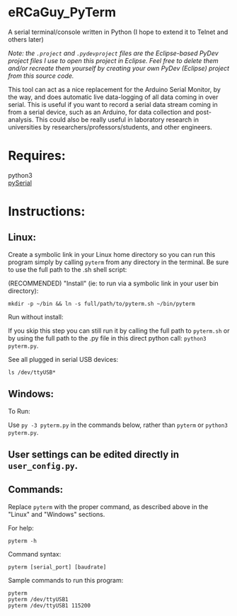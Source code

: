 # eRCaGuy_PyTerm
A serial terminal/console written in Python (I hope to extend it to Telnet and others later)

*Note: the `.project` and `.pydevproject` files are the Eclipse-based PyDev project files I use to open this project in Eclipse. Feel free to delete them and/or recreate them yourself by creating your own PyDev (Eclipse) project from this source code.*

This tool can act as a nice replacement for the Arduino Serial Monitor, by the way, and does automatic live data-logging of all data coming in over serial. This is useful if you want to record a serial data stream coming in from a serial device, such as an Arduino, for data collection and post-analysis. This could also be really useful in laboratory research in universities by researchers/professors/students, and other engineers.

# Requires:

python3  
[pySerial](https://pyserial.readthedocs.io/en/latest/pyserial_api.html)

# Instructions:

## Linux:
Create a symbolic link in your Linux home directory so you can run this program simply by calling `pyterm` from any directory in the terminal. Be sure to use the full path to the .sh shell script:

(RECOMMENDED) "Install" (ie: to run via a symbolic link in your user bin directory):

    mkdir -p ~/bin && ln -s full/path/to/pyterm.sh ~/bin/pyterm

Run without install:

If you skip this step you can still run it by calling the full path to `pyterm.sh` or by using the full path to the .py file in this direct python call: `python3 pyterm.py`.

See all plugged in serial USB devices:

    ls /dev/ttyUSB*

## Windows:

To Run:

Use `py -3 pyterm.py` in the commands below, rather than `pyterm` or `python3 pyterm.py`.


## User settings can be edited directly in `user_config.py`.

## Commands:

Replace `pyterm` with the proper command, as described above in the "Linux" and "Windows" sections.

For help:

    pyterm -h

Command syntax: 

    pyterm [serial_port] [baudrate]

Sample commands to run this program:

    pyterm
    pyterm /dev/ttyUSB1
    pyterm /dev/ttyUSB1 115200

